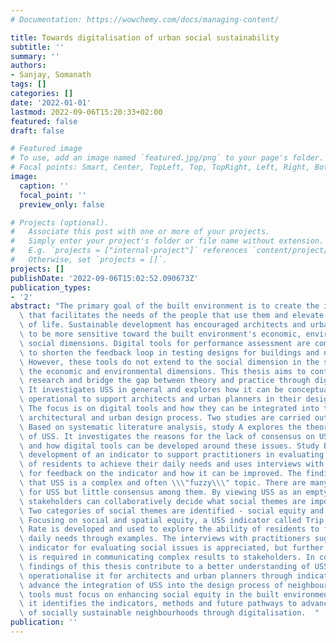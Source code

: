 ```yaml
---
# Documentation: https://wowchemy.com/docs/managing-content/

title: Towards digitalisation of urban social sustainability
subtitle: ''
summary: ''
authors:
- Sanjay, Somanath
tags: []
categories: []
date: '2022-01-01'
lastmod: 2022-09-06T15:20:33+02:00
featured: false
draft: false

# Featured image
# To use, add an image named `featured.jpg/png` to your page's folder.
# Focal points: Smart, Center, TopLeft, Top, TopRight, Left, Right, BottomLeft, Bottom, BottomRight.
image:
  caption: ''
  focal_point: ''
  preview_only: false

# Projects (optional).
#   Associate this post with one or more of your projects.
#   Simply enter your project's folder or file name without extension.
#   E.g. `projects = ["internal-project"]` references `content/project/deep-learning/index.md`.
#   Otherwise, set `projects = []`.
projects: []
publishDate: '2022-09-06T15:02:52.090673Z'
publication_types:
- '2'
abstract: "The primary goal of the built environment is to create the infrastructure\
  \ that facilitates the needs of the people that use them and elevate their quality\
  \ of life. Sustainable development has encouraged architects and urban planners\
  \ to be more sensitive toward the built environment's economic, environmental, and\
  \ social dimensions. Digital tools for performance assessment are commonly used\
  \ to shorten the feedback loop in testing designs for buildings and neighbourhoods.\
  \ However, these tools do not extend to the social dimension in the same way as\
  \ the economic and environmental dimensions. This thesis aims to contribute to USS\
  \ research and bridge the gap between theory and practice through digitalisation.\
  \ It investigates USS in general and explores how it can be conceptualised and made\
  \ operational to support architects and urban planners in their design process.\
  \ The focus is on digital tools and how they can be integrated into the current\
  \ architectural and urban design process. Two studies are carried out (A and B).\
  \ Based on systematic literature analysis, study A explores the theoretical background\
  \ of USS. It investigates the reasons for the lack of consensus on USS's conceptualisation\
  \ and how digital tools can be developed around these issues. Study B explores the\
  \ development of an indicator to support practitioners in evaluating the ability\
  \ of residents to achieve their daily needs and uses interviews with practitioners\
  \ for feedback on the indicator and how it can be improved. The findings indicate\
  \ that USS is a complex and often \\\"fuzzy\\\" topic. There are many definitions\
  \ for USS but little consensus among them. By viewing USS as an empty signifier,\
  \ stakeholders can collaboratively decide what social themes are important to them.\
  \ Two categories of social themes are identified - social equity and social capital.\
  \ Focusing on social and spatial equity, a USS indicator called Trip Completion\
  \ Rate is developed and used to explore the ability of residents to fulfil their\
  \ daily needs through examples. The interviews with practitioners suggest that an\
  \ indicator for evaluating social issues is appreciated, but further development\
  \ is required in communicating complex results to stakeholders. In conclusion, the\
  \ findings of this thesis contribute to a better understanding of USS and how to\
  \ operationalise it for architects and urban planners through indicators. To further\
  \ advance the integration of USS into the design process of neighbourhoods, digital\
  \ tools must focus on enhancing social equity in the built environment. Finally,\
  \ it identifies the indicators, methods and future pathways to advance the design\
  \ of socially sustainable neighbourhoods through digitalisation.  "
publication: ''
---
```

